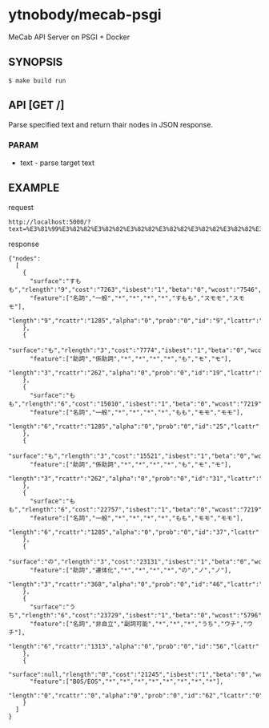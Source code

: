 # ytnobody/mecab-psgi

MeCab API Server on PSGI + Docker

## SYNOPSIS

    $ make build run

## API [GET /]

Parse specified text and return thair nodes in JSON response.

### PARAM

- text - parse target text

## EXAMPLE

request 

    http://localhost:5000/?text=%E3%81%99%E3%82%82%E3%82%82%E3%82%82%E3%82%82%E3%82%82%E3%82%82%E3%82%82%E3%82%82%E3%81%AE%E3%81%86%E3%81%A1

response

    {"nodes":
      [
        {
          "surface":"すもも","rlength":"9","cost":"7263","isbest":"1","beta":"0","wcost":"7546","stat":"0",
          "feature":["名詞","一般","*","*","*","*","すもも","スモモ","スモモ"],
          "length":"9","rcattr":"1285","alpha":"0","prob":"0","id":"9","lcattr":"1285"
        },
        {
          "surface":"も","rlength":"3","cost":"7774","isbest":"1","beta":"0","wcost":"4669","stat":"0",
          "feature":["助詞","係助詞","*","*","*","*","も","モ","モ"],
          "length":"3","rcattr":"262","alpha":"0","prob":"0","id":"19","lcattr":"262"
        },
        {
          "surface":"もも","rlength":"6","cost":"15010","isbest":"1","beta":"0","wcost":"7219","stat":"0",
          "feature":["名詞","一般","*","*","*","*","もも","モモ","モモ"],
          "length":"6","rcattr":"1285","alpha":"0","prob":"0","id":"25","lcattr":"1285"
        },
        {
          "surface":"も","rlength":"3","cost":"15521","isbest":"1","beta":"0","wcost":"4669","stat":"0",
          "feature":["助詞","係助詞","*","*","*","*","も","モ","モ"],
          "length":"3","rcattr":"262","alpha":"0","prob":"0","id":"31","lcattr":"262"
        },
        {
          "surface":"もも","rlength":"6","cost":"22757","isbest":"1","beta":"0","wcost":"7219","stat":"0",
          "feature":["名詞","一般","*","*","*","*","もも","モモ","モモ"],
          "length":"6","rcattr":"1285","alpha":"0","prob":"0","id":"37","lcattr":"1285"
        },
        {
          "surface":"の","rlength":"3","cost":"23131","isbest":"1","beta":"0","wcost":"4816","stat":"0",
          "feature":["助詞","連体化","*","*","*","*","の","ノ","ノ"],
          "length":"3","rcattr":"368","alpha":"0","prob":"0","id":"46","lcattr":"368"
        },
        {
          "surface":"うち","rlength":"6","cost":"23729","isbest":"1","beta":"0","wcost":"5796","stat":"0",
          "feature":["名詞","非自立","副詞可能","*","*","*","うち","ウチ","ウチ"],
          "length":"6","rcattr":"1313","alpha":"0","prob":"0","id":"56","lcattr":"1313"
        },
        {
          "surface":null,"rlength":"0","cost":"21245","isbest":"1","beta":"0","wcost":"0","stat":"3",
          "feature":["BOS/EOS","*","*","*","*","*","*","*","*"],
          "length":"0","rcattr":"0","alpha":"0","prob":"0","id":"62","lcattr":"0"
        }
      ]
    }


